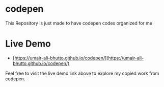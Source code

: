 # codepen
This Repository is just made to have codepen codes organized for me

# Live Demo

- [https://umair-ali-bhutto.github.io/codepen/](https://umair-ali-bhutto.github.io/codepen/)

Feel free to visit the live demo link above to explore my copied work from codepen.

